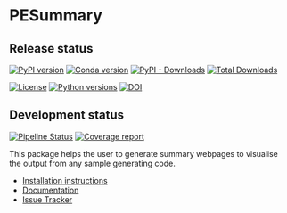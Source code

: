 # PESummary

## Release status

[![PyPI version](https://badge.fury.io/py/pesummary.svg)](http://badge.fury.io/py/pesummary)
[![Conda version](https://img.shields.io/conda/vn/conda-forge/pesummary.svg)](https://anaconda.org/conda-forge/pesummary/)
[![PyPI - Downloads](https://img.shields.io/pypi/dm/pesummary)](https://img.shields.io/pypi/dm/pesummary)
[![Total Downloads](https://anaconda.org/conda-forge/pesummary/badges/downloads.svg)](https://anaconda.org/conda-forge/pesummary/badges/downloads.svg)

[![License](https://img.shields.io/pypi/l/pesummary.svg)](https://choosealicense.com/licenses/mit/)
[![Python versions](https://img.shields.io/pypi/pyversions/pesummary.svg)](https://img.shields.io/pypi/pyversions/pesummary.svg)
[![DOI](https://zenodo.org/badge/DOI/10.5281/zenodo.3937807.svg)](https://doi.org/10.5281/zenodo.3937807)

## Development status

[![Pipeline Status](https://git.ligo.org/lscsoft/pesummary/badges/master/pipeline.svg)](https://git.ligo.org/lscsoft/pesummary/commits/master)
[![Coverage report](https://docs.ligo.org/lscsoft/pesummary/coverage_badge.svg)](https://docs.ligo.org/lscsoft/pesummary/htmlcov/index.html)

This package helps the user to generate summary webpages to visualise the output from any sample generating code.

 * [Installation instructions](https://docs.ligo.org/lscsoft/pesummary/installation.html)
 * [Documentation](https://docs.ligo.org/lscsoft/pesummary)
 * [Issue Tracker](https://git.ligo.org/lscsoft/pesummary/issues)
